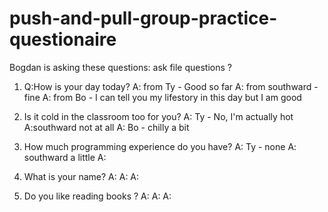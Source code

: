 # push-and-pull-group-practice-questionaire

Bogdan is asking these questions:
ask file questions ?
1. Q:How is your day today? 
    A: from Ty - Good so far
    A: from southward - fine
    A: from Bo - I can tell you my lifestory in this day but I am good

2. Is it cold in the classroom too for you?
    A: Ty - No, I'm actually hot
    A:southward not at all
    A: Bo - chilly a bit

3. How much programming experience do you have?
    A: Ty - none
    A: southward a little
    A:

4. What is your name?
    A:
    A:
    A:

5. Do you like reading books ?
    A:
    A:
    A: